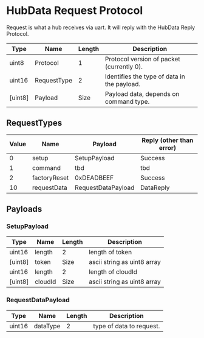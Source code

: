 

# HubData Request Protocol

Request is what a hub receives via uart. It will reply with the HubData Reply Protocol. 


Type | Name | Length | Description
--- | --- | --- | ---
uint8 | Protocol | 1 | Protocol version of packet (currently 0).
uint16 | RequestType | 2 | Identifies the type of data in the payload.
[uint8] | Payload | Size | Payload data, depends on command type.

## RequestTypes

Value | Name |  Payload | Reply (other than error)
--- | --- | --- | ---
| 0  | setup | SetupPayload | Success
| 1  | command | tbd | tbd
| 2  | factoryReset | 0xDEADBEEF | Success
| 10 | requestData | RequestDataPayload | DataReply

## Payloads

### SetupPayload

Type | Name | Length | Description
--- | --- | --- | ---
uint16 | length | 2 | length of token
[uint8] | token | Size | ascii string as uint8 array
uint16 | length | 2 | length of cloudId
[uint8] | cloudId | Size | ascii string as uint8 array

### RequestDataPayload

Type | Name | Length | Description
--- | --- | --- | ---
uint16 | dataType | 2 | type of data to request.
